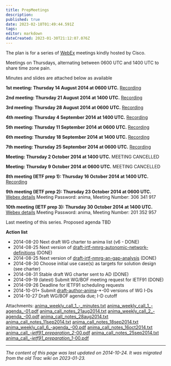 ```yaml
---
title: PrepMeetings
description: 
published: true
date: 2023-02-18T01:49:44.591Z
tags: 
editor: markdown
dateCreated: 2023-01-30T21:12:07.076Z
---
```


The plan is for a series of [WebEx](http://www.webex.com/) meetings kindly hosted by Cisco.

Meetings on Thursdays, alternating between 0600 UTC and 1400 UTC to share time zone pain.

Minutes and slides are attached below as available

**1st meeting: Thursday 14 August 2014 at 0600 UTC.**
[Recording](https://cisco.webex.com/ciscosales/lsr.php?RCID=8830611e23c8407198d69066c081f024)

**2nd meeting: Thursday 21 August 2014 at 1400 UTC.**
[Recording](https://cisco.webex.com/ciscosales/lsr.php?RCID=2dc6ab80adcd425a893a605ec9ae31ff)

**3rd meeting: Thursday 28 August 2014 at 0600 UTC.**
[Recording](https://cisco.webex.com/ciscosales/lsr.php?RCID=efd5fd6882e24474ad0cc4359a31dd92)

**4th meeting: Thursday 4 September 2014 at 1400 UTC.**
[Recording](https://cisco.webex.com/ciscosales/lsr.php?RCID=2d44676cde11469b9639c879771a8e3f)

**5th meeting: Thursday 11 September 2014 at 0600 UTC.**
[Recording](https://cisco.webex.com/ciscosales/lsr.php?RCID=b7a36fd25d7946d6a843aff0927d7a93)

**6th meeting: Thursday 18 September 2014 at 1400 UTC.**
[Recording](https://cisco.webex.com/ciscosales/lsr.php?RCID=e83b7fcf90684a8eb4fca6cda4da6445)

**7th meeting: Thursday 25 September 2014 at 0600 UTC.**
[Recording](https://cisco.webex.com/ciscosales/lsr.php?RCID=39ac2040acd6406084512a11c80a0edb)

**Meeting: Thursday 2 October 2014 at 1400 UTC.**
MEETING CANCELLED

**Meeting: Thursday 9 October 2014 at 0600 UTC.**
MEETING CANCELLED

**8th meeting (IETF prep 1): Thursday 16 October 2014 at 1400 UTC.**
[Recording](https://cisco.webex.com/ciscosales/lsr.php?RCID=f34671454f3d4336842cf6edeef4afd4)

**9th meeting (IETF prep 2): Thursday 23 October 2014 at 0600 UTC.**
[Webex details](https://cisco.webex.com/cisco/j.php?MTID=m03c593fe104ebb37b784bf1d80096c15)
Meeting Password: anima, Meeting Number: 306 341 917

**10th meeting (IETF prep 3): Thursday 30 October 2014 at 1400 UTC.**
[Webex details](https://cisco.webex.com/ciscosales/j.php?MTID=m6cbfe1492fcbd2ede942ad4c80392070)
Meeting Password: anima, Meeting Number: 201 352 957

Last meeting of this series. Proposed agenda TBD

**Action list**

- 2014-08-20 Next draft WG charter to anima list (v6 - DONE)
- 2014-08-25 Next version of [draft-irtf-nmrg-autonomic-network-definitions](http://tools.ietf.org/html/draft-irtf-nmrg-autonomic-network-definitions) (DONE)
- 2014-08-25 Next version of [draft-irtf-nmrg-an-gap-analysis](http://tools.ietf.org/html/draft-irtf-nmrg-an-gap-analysis) (DONE)
- 2014-08-30 Choose initial use case(s) as targets for solution design (see charter)
- 2014-08-31 Stable draft WG charter sent to AD (DONE)
- 2014-09-19 (latest) Submit WG/BOF meeting request for IETF91 (DONE)
- 2014-09-26 Deadline for IETF91 scheduling requests
- 2014-10-01+ Submit [draft-author-anima](http://tools.ietf.org/html/draft-author-anima)-*-00 versions of WG I-Ds
- 2014-10-27 Draft WG/BOF agenda due; I-D cutoff

Attachments:
[anima_weekly_call_1_-_minutes.txt](/anima_weekly_call_1_-_minutes.txt)
[anima_weekly_call_1_-agenda_-01.pdf](/anima_weekly_call_1_-agenda_-01.pdf)
[anima_call_notes_21aug2014.txt](/anima_call_notes_21aug2014.txt)
[anima_weekly_call_2_-agenda_-00.pdf](/anima_weekly_call_2_-agenda_-00.pdf)
[anima_call_notes_28aug2014.txt](/anima_call_notes_28aug2014.txt)
[anima_call_notes_11sep2014.txt](/anima_call_notes_11sep2014.txt)
[anima_call_notes_18sep2014.txt](/anima_call_notes_18sep2014.txt)
[anima_weekly_call_6_-agenda_-00.pdf](/anima_weekly_call_6_-agenda_-00.pdf)
[anima_call_notes_16oct2014.txt](/anima_call_notes_16oct2014.txt)
[anima_call_-_ietf91_preparation_2_-00.pdf](/anima_call_-_ietf91_preparation_2_-00.pdf)
[anima_call_notes_25sep2014.txt](/anima_call_notes_25sep2014.txt)
[anima_call_-_ietf91_preparation_1_-00.pdf](/anima_call_-_ietf91_preparation_1_-00.pdf)
&nbsp;
&nbsp;
&nbsp;

---

*The content of this page was last updated on 2014-10-24. It was migrated from the old Trac wiki on 2023-01-23.*